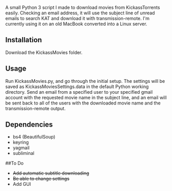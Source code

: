 A small Python 3 script I made to download movies from KickassTorrents easily. Checking an email address, it will use the subject line of unread emails to search KAT and download it with transmission-remote. I'm currently using it on an old MacBook converted into a Linux server.

## Installation

Download the KickassMovies folder.

## Usage

Run KickassMovies.py, and go through the initial setup. The settings will be saved as KickassMoviesSettings.data in the default Python working directory. Send an email from a specified user to your specified gmail account with the requested movie name in the subject line, and an email will be sent back to all of the users with the downloaded movie name and the transmission-remote output.

## Dependencies

* bs4 (BeautifulSoup)
* keyring
* yagmail
* subliminal

##To Do

* ~~Add automatic subtitle downloading~~
* ~~Be able to change settings~~
* Add GUI
